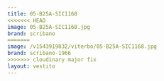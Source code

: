 ```yaml
---
title: 05-B25A-SIC1168
<<<<<<< HEAD
image: 05-B25A-SIC1168.jpg
brand: scribano
=======
image: /v1543919832/viterbo/05-B25A-SIC1168.jpg
brand: scribano-1966
>>>>>>> cloudinary major fix
layout: vestito
---
```

